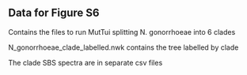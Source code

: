 ## Data for Figure S6

Contains the files to run MutTui splitting N. gonorrhoeae into 6 clades

N_gonorrhoeae_clade_labelled.nwk contains the tree labelled by clade

The clade SBS spectra are in separate csv files
